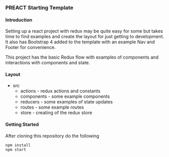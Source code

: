 ### PREACT Starting Template

#### Introduction

Setting up a react project with redux may be quite easy for some but takes time to find examples
and create the layout for just getting to development. It also has Bootstrap 4 added to the template with an example Nav and Footer for convenience.

This project has the basic Redux flow with examples of components and interactions with components and state.

#### Layout

- src
    - actions - redux actions and constants
    - components - some example components
    - reducers - some examples of state updates
    - routes - some example routes
    - store - creating of the redux store
    
#### Getting Started
After cloning this repository do the following
```
npm install
npm start
```    